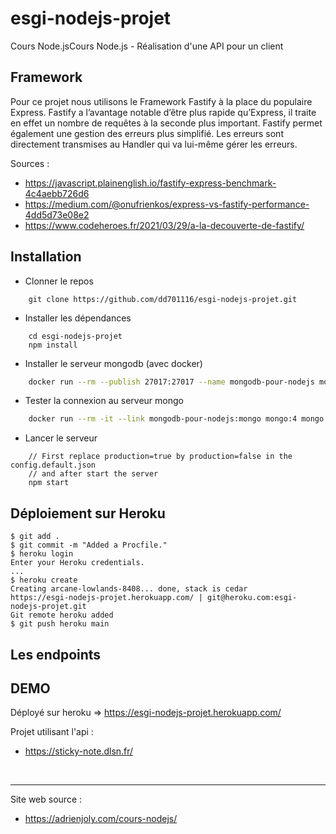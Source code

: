 # esgi-nodejs-projet
Cours Node.jsCours Node.js - Réalisation d'une API pour un client

## Framework
Pour ce projet nous utilisons le Framework Fastify à la place du populaire Express.
Fastify a l’avantage notable d’être plus rapide qu’Express, il traite en effet un nombre de requêtes à la seconde plus important. 
Fastify permet également une gestion des erreurs plus simplifié. Les erreurs sont directement transmises au Handler qui va lui-même gérer les erreurs. 

Sources : 
- https://javascript.plainenglish.io/fastify-express-benchmark-4c4aebb726d6
- https://medium.com/@onufrienkos/express-vs-fastify-performance-4dd5d73e08e2
- https://www.codeheroes.fr/2021/03/29/a-la-decouverte-de-fastify/


## Installation

- Clonner le repos
```
    git clone https://github.com/dd701116/esgi-nodejs-projet.git
```

- Installer les dépendances
```
    cd esgi-nodejs-projet
    npm install
```

- Installer le serveur mongodb (avec docker)
```sh
    docker run --rm --publish 27017:27017 --name mongodb-pour-nodejs mongo:4
```

- Tester la connexion au serveur mongo
```sh
    docker run --rm -it --link mongodb-pour-nodejs:mongo mongo:4 mongo --host mongo test
```

- Lancer le serveur
```
    // First replace production=true by production=false in the config.default.json
    // and after start the server
    npm start
```

## Déploiement sur Heroku

```
$ git add .
$ git commit -m "Added a Procfile."
$ heroku login
Enter your Heroku credentials.
...
$ heroku create
Creating arcane-lowlands-8408... done, stack is cedar
https://esgi-nodejs-projet.herokuapp.com/ | git@heroku.com:esgi-nodejs-projet.git
Git remote heroku added
$ git push heroku main
```

## Les endpoints

## DEMO

Déployé sur heroku => https://esgi-nodejs-projet.herokuapp.com/

Projet utilisant l'api :
- https://sticky-note.dlsn.fr/

<br>
<hr>

Site web source :
- https://adrienjoly.com/cours-nodejs/
